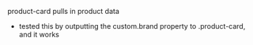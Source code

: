 product-card pulls in product data
- tested this by outputting the custom.brand property to .product-card, and it works
